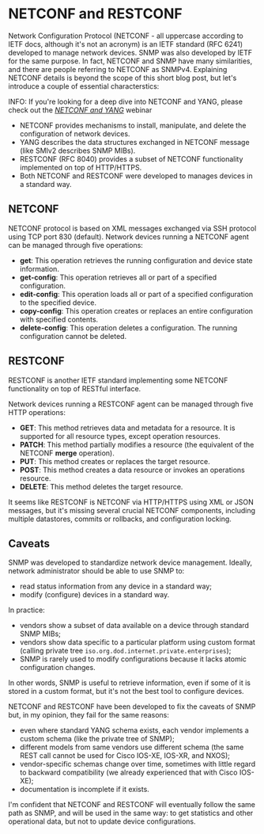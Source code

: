 # NETCONF and RESTCONF

Network Configuration Protocol (NETCONF - all uppercase according to IETF docs, although it's not an acronym) is an IETF standard (RFC 6241) developed to manage network devices. SNMP was also developed by IETF for the same purpose. In fact, NETCONF and SNMP have many similarities, and there are people referring to NETCONF as SNMPv4. Explaining NETCONF details is beyond the scope of this short blog post, but let's introduce a couple of essential characterstics:

INFO: If you're looking for a deep dive into NETCONF and YANG, please check out the *[NETCONF and YANG](https://www.ipspace.net/NETCONF_and_YANG)* webinar

* NETCONF provides mechanisms to install, manipulate, and delete the configuration of network devices.
* YANG describes the data structures exchanged in NETCONF message (like SMIv2 describes SNMP MIBs).
* RESTCONF (RFC 8040) provides a subset of NETCONF functionality implemented on top of HTTP/HTTPS.
* Both NETCONF and RESTCONF were developed to manages devices in a standard way.

## NETCONF

NETCONF protocol is based on XML messages exchanged via SSH protocol using TCP port 830 (default). Network devices running a NETCONF agent can be managed through five operations:

* **get**: This operation retrieves the running configuration and device state information.
* **get-config**: This operation retrieves all or part of a specified configuration.
* **edit-config**: This operation loads all or part of a specified configuration to the specified device.
* **copy-config**: This operation creates or replaces an entire configuration with specified contents.
* **delete-config**: This operation deletes a configuration. The running configuration cannot be deleted.

## RESTCONF

RESTCONF is another IETF standard implementing some NETCONF functionality on top of RESTful interface.

Network devices running a RESTCONF agent can be managed through five HTTP operations:

* **GET**: This method retrieves data and metadata for a resource. It is supported for all resource types, except operation resources.
* **PATCH**: This method partially modifies a resource (the equivalent of the NETCONF **merge** operation).
* **PUT**: This method creates or replaces the target resource.
* **POST**: This method creates a data resource or invokes an operations resource.
* **DELETE**: This method deletes the target resource.

It seems like RESTCONF is NETCONF via HTTP/HTTPS using XML or JSON messages, but it's missing several crucial NETCONF components, including multiple datastores, commits or rollbacks, and configuration locking.

## Caveats

SNMP was developed to standardize network device management. Ideally, network administrator should be able to use SNMP to:

* read status information from any device in a standard way;
* modify (configure) devices in a standard way.

In practice:

* vendors show a subset of data available on a device through standard SNMP MIBs;
* vendors show data specific to a particular platform using custom format (calling private tree `iso.org.dod.internet.private.enterprises`);
* SNMP is rarely used to modify configurations because it lacks atomic configuration changes.

In other words, SNMP is useful to retrieve information, even if some of it is stored in a custom format, but it's not the best tool to configure devices.

NETCONF and RESTCONF have been developed to fix the caveats of SNMP but, in my opinion, they fail for the same reasons:

* even where standard YANG schema exists, each vendor implements a custom schema (like the private tree of SNMP);
* different models from same vendors use different schema (the same REST call cannot be used for Cisco IOS-XE, IOS-XR, and NXOS);
* vendor-specific schemas change over time, sometimes with little regard to backward compatibility (we already experienced that with Cisco IOS-XE);
* documentation is incomplete if it exists.

I'm confident that NETCONF and RESTCONF will eventually follow the same path as SNMP, and will be used in the same way: to get statistics and other operational data, but not to update device configurations.
